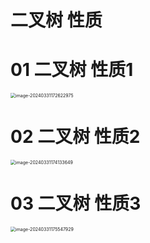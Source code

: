 # 二叉树 性质



# 01 二叉树 性质1

<img src="https://cvp.oss-cn-shanghai.aliyuncs.com/picgo/202403311726310.png" alt="image-20240331172622975" style="zoom:50%;" />

# 02 二叉树 性质2

<img src="https://cvp.oss-cn-shanghai.aliyuncs.com/picgo/202403311741775.png" alt="image-20240331174133649" style="zoom:50%;" />



# 03 二叉树 性质3

<img src="C:\Users\51532\AppData\Roaming\Typora\typora-user-images\image-20240331175547929.png" alt="image-20240331175547929" style="zoom:50%;" />

